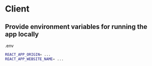 # Client

## Provide environment variables for running the app locally

.env
```bash
REACT_APP_ORIGIN= ...
REACT_APP_WEBSITE_NAME= ...
```
